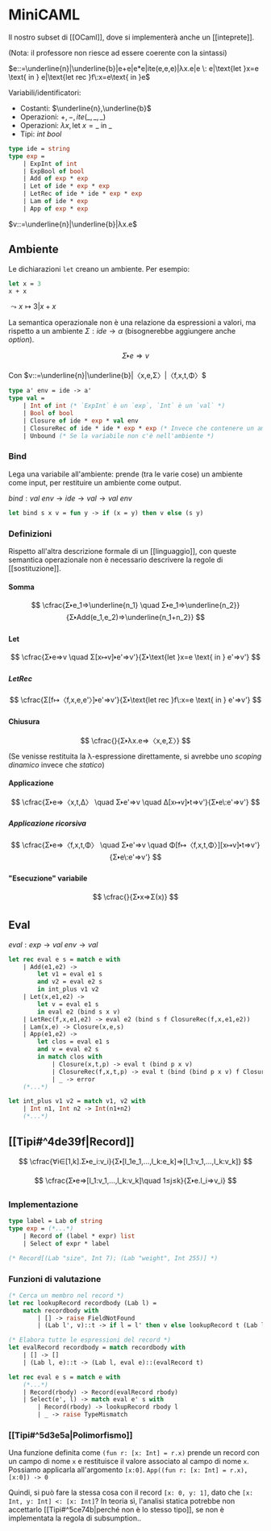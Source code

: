 # MiniCAML

Il nostro subset di [[OCaml]], dove si implementerà anche un [[inteprete]].

(Nota: il professore non riesce ad essere coerente con la sintassi)

$e::=\underline{n}|\underline{b}|e+e|e*e|ite(e,e,e)|λx.e|e \: e|\text{let }x=e \text{ in } e|\text{let rec }f\:x=e\text{ in }e$

Variabili/identificatori:
- Costanti: $\underline{n},\underline{b}$
- Operazioni: $+,-,ite(\_,\_,\_)$
- Operazioni: $λx, \text{let } x =\_ \text{ in } \_$
- Tipi: $int \: bool$

```OCaml
type ide = string
type exp =
    | ExpInt of int
    | ExpBool of bool
    | Add of exp * exp
    | Let of ide * exp * exp
    | LetRec of ide * ide * exp * exp
    | Lam of ide * exp
    | App of exp * exp
```

$v::=\underline{n}|\underline{b}|λx.e$

## Ambiente

Le dichiarazioni `let` creano un ambiente. Per esempio:
```OCaml
let x = 3
x + x
```
$⤳x↦3|x+x$

La semantica operazionale non è una relazione da espressioni a valori, ma rispetto a un ambiente $Σ:ide→α$ (bisognerebbe aggiungere anche $option$).

$$
Σ🢒e⇒v
$$

Con $v::=\underline{n}|\underline{b}|〈x,e,Σ〉|〈f,x,t,Φ〉$

```OCaml
type a' env = ide -> a'
type val =
    | Int of int (* `ExpInt` è un `exp`, `Int` è un `val` *)
    | Bool of bool
    | Closure of ide * exp * val env
    | ClosureRec of ide * ide * exp * exp (* Invece che contenere un ambiente con le variabili fuori, viene contenuta la funzione che deve essere chiamata ricorsivamente *)
    | Unbound (* Se la variabile non c'è nell'ambiente *)
```

### Bind

Lega una variabile all'ambiente: prende (tra le varie cose) un ambiente come input, per restituire un ambiente come output.

$bind:val\:env→ide→val→val\:env$

```OCaml
let bind s x v = fun y -> if (x = y) then v else (s y)
```

### Definizioni

Rispetto all'altra descrizione formale di un [[linguaggio]], con queste semantica operazionale non è necessario descrivere la regole di [[sostituzione]].

#### Somma

$$
\cfrac{Σ🢒e_1⇒\underline{n_1} \quad Σ🢒e_1⇒\underline{n_2}}{Σ🢒Add(e_1,e_2)⇒\underline{n_1+n_2}}
$$

#### Let

$$
\cfrac{Σ🢒e⇒v \quad Σ[x↦v]🢒e'⇒v'}{Σ🢒\text{let }x=e \text{ in } e'⇒v'}
$$

##### LetRec

$$
\cfrac{Σ[f↦〈f,x,e,e'〉]🢒e'⇒v'}{Σ🢒\text{let rec }f\:x=e \text{ in } e'⇒v'}
$$

#### Chiusura

$$
\cfrac{}{Σ🢒λx.e⇒〈x,e,Σ〉}
$$
(Se venisse restituita la λ-espressione direttamente, si avrebbe uno *scoping dinamico* invece che *statico*)

#### Applicazione

$$
\cfrac{Σ🢒e⇒〈x,t,Δ〉 \quad Σ🢒e'⇒v \quad Δ[x↦v]🢒t⇒v'}{Σ🢒e\:e'⇒v'}
$$

##### Applicazione ricorsiva

$$
\cfrac{Σ🢒e⇒〈f,x,t,Φ〉 \quad Σ🢒e'⇒v \quad Φ[f↦〈f,x,t,Φ〉][x↦v]🢒t⇒v'}{Σ🢒e\:e'⇒v'}
$$

#### "Esecuzione" variabile

$$
\cfrac{}{Σ🢒x⇒Σ(x)}
$$

## Eval

$eval:exp→val\:env→val$

```OCaml
let rec eval e s = match e with
    | Add(e1,e2) ->
	    let v1 = eval e1 s
	    and v2 = eval e2 s
	    in int_plus v1 v2
	| Let(x,e1,e2) ->
	    let v = eval e1 s
	    in eval e2 (bind s x v)
	| LetRec(f,x,e1,e2) -> eval e2 (bind s f ClosureRec(f,x,e1,e2))
	| Lam(x,e) -> Closure(x,e,s)
	| App(e1,e2) ->
	    let clos = eval e1 s
	    and v = eval e2 s
	    in match clos with
	        | Closure(x,t,p) -> eval t (bind p x v)
	        | ClosureRec(f,x,t,p) -> eval t (bind (bind p x v) f ClosureRec(f,x,t,p))
	        | _ -> error
	(*...*)

let int_plus v1 v2 = match v1, v2 with
    | Int n1, Int n2 -> Int(n1+n2)
    (*...*)
```

## [[Tipi#^4de39f|Record]]

$$
\cfrac{∀i∈[1,k].Σ🢒e_i:v_i}{Σ🢒[l_1e_1,…,l_k:e_k]⇒[l_1:v_1,…,l_k:v_k]}
$$

$$
\cfrac{Σ🢒e⇒[l_1:v_1,…,l_k:v_k]\quad 1≤j≤k}{Σ🢒e.l_i⇒v_i}
$$

### Implementazione

```OCaml
type label = Lab of string
type exp = (*...*)
    | Record of (label * expr) list
    | Select of expr * label

(* Record[(Lab "size", Int 7); (Lab "weight", Int 255)] *)
```

### Funzioni di valutazione

```OCaml
(* Cerca un membro nel record *)
let rec lookupRecord recordbody (Lab l) =
    match recordbody with
        | [] -> raise FieldNotFound
        | (Lab l', v)::t -> if l = l' then v else lookupRecord t (Lab l)

(* Elabora tutte le espressioni del record *)
let evalRecord recordbody = match recordbody with
    | [] -> []
    | (Lab l, e)::t -> (Lab l, eval e)::(evalRecord t)

let rec eval e s = match e with
    (*...*)
	| Record(rbody) -> Record(evalRecord rbody)
    | Select(e', l) -> match eval e' s with
        | Record(rbody) -> lookupRecord rbody l
        | _ -> raise TypeMismatch
```

### [[Tipi#^5d3e5a|Polimorfismo]]

Una funzione definita come `(fun r: [x: Int] = r.x)` prende un record con un campo di nome `x` e restituisce il valore associato al campo di nome `x`. Possiamo applicarla all'argomento `[x:0]`.
`App((fun r: [x: Int] = r.x), [x:0]) -> 0`

Quindi, si può fare la stessa cosa con il record `[x: 0, y: 1]`, dato che `[x: Int, y: Int] <: [x: Int]`? In teoria sì, l'analisi statica potrebbe non accettarlo [[Tipi#^5ce74b|perché non è lo stesso tipo]], se non è implementata la regola di subsumption..
